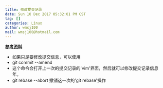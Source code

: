 ```yaml
---
title: 修改提交记录
date: Sun 10 Dec 2017 05:32:01 PM CST
tag: []
categories: Linux
author: wmsj100
mail: wmsj100@hotmail.com
---
```


**[参考资料](https://segmentfault.com/a/1190000003947100)**

- 如果只是要修改提交信息，可以使用
- git commit --amend
- 这个命令会打开上一次的提交记录的'vim'界面，然后就可以修改提交记录信息年。
- git rebase --abort 撤销这一次的'git rebase'操作
